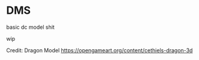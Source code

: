# DMS
basic dc model shit

wip








Credit:
Dragon Model
https://opengameart.org/content/cethiels-dragon-3d